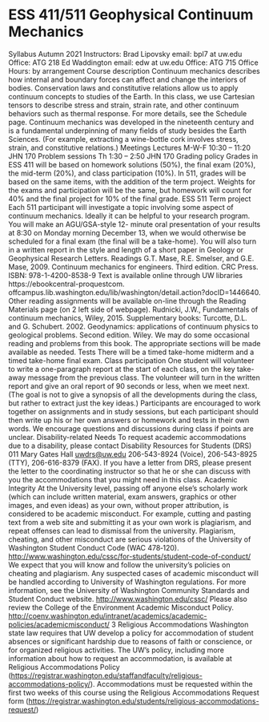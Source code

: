 # ESS 411/511 Geophysical Continuum Mechanics
Syllabus Autumn 2021
Instructors:
Brad Lipovsky
email: bpl7 at uw.edu
Office: ATG 218
Ed Waddington
email: edw at uw.edu
Office: ATG 715
Office Hours: by arrangement
Course description
Continuum mechanics describes how internal and boundary forces can affect and change the
interiors of bodies.
Conservation laws and constitutive relations allow us to apply continuum concepts to studies
of the Earth. In this class, we use Cartesian tensors to describe stress and strain, strain rate,
and other continuum behaviors such as thermal response. For more details, see the Schedule
page.
Continuum mechanics was developed in the nineteenth century and is a fundamental
underpinning of many fields of study besides the Earth Sciences. (For example, extracting a
wine-bottle cork involves stress, strain, and constitutive relations.)
Meetings
Lectures M-W-F 10:30 – 11:20 JHN 170
Problem sessions Th 1:30 – 2:50 JHN 170
Grading policy
Grades in ESS 411 will be based on homework solutions (50%), the final exam (20%), the
mid-term (20%), and class participation (10%).
In 511, grades will be based on the same items, with the addition of the term project. Weights
for the exams and participation will be the same, but homework will count for 40% and the
final project for 10% of the final grade.
ESS 511 Term project
Each 511 participant will investigate a topic involving some aspect of continuum mechanics.
Ideally it can be helpful to your research program. You will make an AGU/GSA-style 12-
minute oral presentation of your results at 8:30 on Monday morning December 13, when we
would otherwise be scheduled for a final exam (the final will be a take-home). You will also
turn in a written report in the style and length of a short paper in Geology or Geophysical
Research Letters.
Readings
G.T. Mase, R.E. Smelser, and G.E. Mase, 2009. Continuum mechanics for engineers. Third
edition. CRC Press. ISBN: 978-1-4200-8538-9
Text is available online through UW libraries
https://ebookcentral-proquestcom.
offcampus.lib.washington.edu/lib/washington/detail.action?docID=1446640.
Other reading assignments will be available on-line through the Reading Materials page (on
2
left side of webpage).
Rudnicki, J.W., Fundamentals of continuum mechanics, Wiley, 2015.
Supplementary books:
Turcotte, D.L. and G. Schubert. 2002. Geodynamics: applications of continuum physics to
geological problems. Second edition. Wiley.
We may do some occasional reading and problems from this book. The appropriate sections
will be made available as needed.
Tests
There will be a timed take-home midterm and a timed take-home final exam.
Class participation
One student will volunteer to write a one-paragraph report at the start of each class, on the key
take-away message from the previous class. The volunteer will turn in the written report and
give an oral report of 90 seconds or less, when we meet next. (The goal is not to give a
synopsis of all the developments during the class, but rather to extract just the key ideas.)
Participants are encouraged to work together on assignments and in study sessions, but each
participant should then write up his or her own answers or homework and tests in their own
words.
We encourage questions and discussions during class if points are unclear.
Disability-related Needs
To request academic accommodations due to a disability, please contact Disability
Resources for Students (DRS) 011 Mary Gates Hall
uwdrs@uw.edu
206-543-8924 (Voice), 206-543-8925 (TTY), 206-616-8379 (FAX).
If you have a letter from DRS, please present the letter to the coordinating instructor so that
he or she can discuss with you the accommodations that you might need in this class.
Academic Integrity
At the University level, passing off anyone else’s scholarly work (which can include written
material, exam answers, graphics or other images, and even ideas) as your own, without
proper attribution, is considered to be academic misconduct. For example, cutting and
pasting text from a web site and submitting it as your own work is plagiarism, and repeat
offenses can lead to dismissal from the university.
Plagiarism, cheating, and other misconduct are serious violations of the University of
Washington Student Conduct Code (WAC 478‐120).
http://www.washington.edu/cssc/for-students/student-code-of-conduct/
We expect that you will know and follow the university’s policies on cheating and plagiarism.
Any suspected cases of academic misconduct will be handled according to University of
Washington regulations. For more information, see the University of Washington
Community Standards and Student Conduct website. http://www.washington.edu/cssc/
Please also review the College of the Environment Academic Misconduct Policy.
http://coenv.washington.edu/intranet/academics/academic-policies/academicmisconduct/
3
Religious Accommodations
Washington state law requires that UW develop a policy for accommodation of student
absences or significant hardship due to reasons of faith or conscience, or for organized
religious activities. The UW’s policy, including more information about how to request
an accommodation, is available at Religious Accommodations Policy
(https://registrar.washington.edu/staffandfaculty/religious-accommodations-policy/).
Accommodations must be requested within the first two weeks of this course using the
Religious Accommodations Request form
(https://registrar.washington.edu/students/religious-accommodations-request/)
